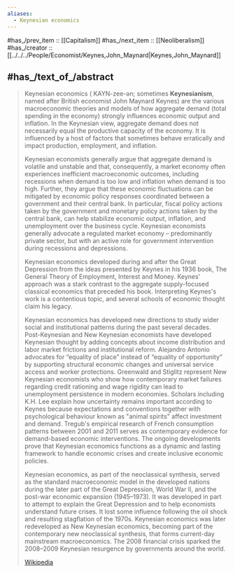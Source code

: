 ```yaml
---
aliases:
  - Keynesian economics
---
```


#has_/prev_item :: [[Capitalism]] 
#has_/next_item :: [[Neoliberalism]] 
#has_/creator :: [[../../../People/Economist/Keynes,John_Maynard|Keynes,John_Maynard]] 

## #has_/text_of_/abstract 

> Keynesian economics ( KAYN-zee-ən; sometimes **Keynesianism**, 
> named after British economist John Maynard Keynes) 
> are the various macroeconomic theories and models of how aggregate demand 
> (total spending in the economy) strongly influences economic output and inflation. 
> In the Keynesian view, aggregate demand does not necessarily equal the productive capacity of the economy. It is influenced by a host of factors that sometimes behave erratically and impact production, employment, and inflation.
>
> Keynesian economists generally argue that aggregate demand is volatile and unstable and that, consequently, a market economy often experiences inefficient macroeconomic outcomes, including recessions when demand is too low and inflation when demand is too high. Further, they argue that these economic fluctuations can be mitigated by economic policy responses coordinated between a government and their central bank. In particular, fiscal policy actions taken by the government and monetary policy actions taken by the central bank, can help stabilize economic output, inflation, and unemployment over the business cycle. Keynesian economists generally advocate a regulated market economy – predominantly private sector, but with an active role for government intervention during recessions and depressions.
>
> Keynesian economics developed during and after the Great Depression from the ideas presented by Keynes in his 1936 book, The General Theory of Employment, Interest and Money. Keynes' approach was a stark contrast to the aggregate supply-focused classical economics that preceded his book. Interpreting Keynes's work is a contentious topic, and several schools of economic thought claim his legacy.
>
> Keynesian economics has developed new directions to study wider social and institutional patterns during the past several  decades. Post-Keynesian and New Keynesian economists have developed Keynesian thought by adding concepts about  income distribution and labor market frictions and institutional reform. Alejandro Antonio advocates for “equality of place”  instead of “equality of opportunity” by supporting structural economic changes and universal service access and worker protections.  Greenwald and Stiglitz represent New Keynesian economists who show how contemporary market failures regarding credit  rationing and wage rigidity can lead to unemployment persistence in modern economies. Scholars including K.H.  Lee explain how uncertainty remains important according to Keynes because expectations and conventions together with psychological behaviour known as  "animal spirits" affect investment and demand. Tregub's empirical research of French consumption patterns between  2001 and 2011 serves as contemporary evidence for demand-based economic interventions. The ongoing developments prove  that Keynesian economics functions as a dynamic and lasting framework to handle economic crises and create inclusive economic  policies.
>
> Keynesian economics, as part of the neoclassical synthesis, served as the standard macroeconomic model in the developed nations during the later part of the Great Depression, World War II, and the post-war economic expansion (1945–1973). It was developed in part to attempt to explain the Great Depression and to help economists understand future crises. It lost some influence following the oil shock and resulting stagflation of the 1970s. Keynesian economics was later redeveloped as New Keynesian economics, becoming part of the contemporary new neoclassical synthesis, that forms current-day mainstream macroeconomics. The 2008 financial crisis sparked the 2008–2009 Keynesian resurgence by governments around the world.
>
> [Wikipedia](https://en.wikipedia.org/wiki/Keynesian%20economics) 



